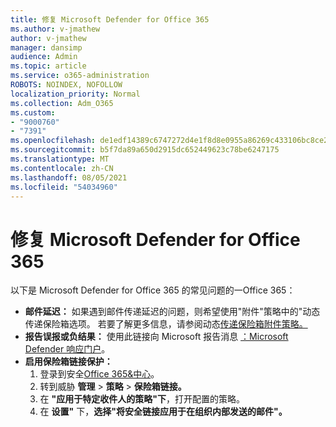 ```yaml
---
title: 修复 Microsoft Defender for Office 365
ms.author: v-jmathew
author: v-jmathew
manager: dansimp
audience: Admin
ms.topic: article
ms.service: o365-administration
ROBOTS: NOINDEX, NOFOLLOW
localization_priority: Normal
ms.collection: Adm_O365
ms.custom:
- "9000760"
- "7391"
ms.openlocfilehash: de1edf14389c6747272d4e1f8d8e0955a86269c433106bc8ce25129e78581ea7
ms.sourcegitcommit: b5f7da89a650d2915dc652449623c78be6247175
ms.translationtype: MT
ms.contentlocale: zh-CN
ms.lasthandoff: 08/05/2021
ms.locfileid: "54034960"
---
```

# <a name="fix-common-problems-with-microsoft-defender-for-office-365"></a>修复 Microsoft Defender for Office 365

以下是 Microsoft Defender for Office 365 的常见问题的一Office 365：

- **邮件延迟：** 如果遇到邮件传递延迟的问题，则希望使用"附件"策略中的"动态传递保险箱选项。 若要了解更多信息，请参阅动态[传递保险箱附件策略。](https://go.microsoft.com/fwlink/?linkid=2094106)
- **报告误报或负结果：** 使用此链接向 Microsoft 报告消息 [：Microsoft Defender 响应门户](https://go.microsoft.com/fwlink/?linkid=2092835)。
- **启用保险箱链接保护：**
    1. 登录到安全[Office 365&中心](https://go.microsoft.com/fwlink/p/?linkid=2077143)。
    2. 转到威胁 **管理**  >  **策略**  >  **保险箱链接。**
    3. 在 **"应用于特定收件人的策略"下**，打开配置的策略。
    4. 在 **设置"** 下，**选择"将安全链接应用于在组织内部发送的邮件"。**
